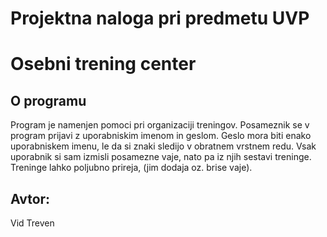 # Projektna naloga pri predmetu UVP

# Osebni trening center

## O programu
Program je namenjen pomoci pri organizaciji treningov. Posameznik se v program prijavi
z uporabniskim imenom in geslom. Geslo mora biti enako uporabniskem imenu, le da si znaki sledijo 
v obratnem vrstnem redu. Vsak uporabnik si sam izmisli posamezne vaje, nato pa iz njih sestavi treninge. Treninge lahko poljubno prireja, (jim dodaja oz. brise vaje).

## Avtor:
Vid Treven


